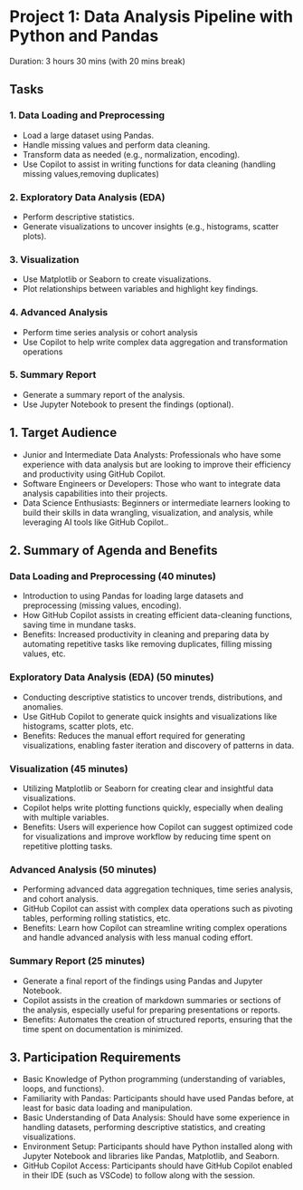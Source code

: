 # Project 1: Data Analysis Pipeline with Python and Pandas

Duration: 3 hours 30 mins (with 20 mins break)

## Tasks

### 1. Data Loading and Preprocessing

* Load a large dataset using Pandas.
* Handle missing values and perform data cleaning.
* Transform data as needed (e.g., normalization, encoding).
* Use Copilot to assist in writing functions for data cleaning (handling missing values,removing duplicates)

### 2. Exploratory Data Analysis (EDA)

* Perform descriptive statistics.
* Generate visualizations to uncover insights (e.g., histograms, scatter plots).

### 3. Visualization

* Use Matplotlib or Seaborn to create visualizations.
* Plot relationships between variables and highlight key findings.

### 4. Advanced Analysis

* Perform time series analysis or cohort analysis
* Use Copilot to help write complex data aggregation and transformation operations

### 5. Summary Report

* Generate a summary report of the analysis.
* Use Jupyter Notebook to present the findings (optional).

## 1. Target Audience

* Junior and Intermediate Data Analysts: Professionals who have some experience with data
analysis but are looking to improve their efficiency and productivity using GitHub Copilot.
* Software Engineers or Developers: Those who want to integrate data analysis capabilities into
their projects.
* Data Science Enthusiasts: Beginners or intermediate learners looking to build their skills in data
wrangling, visualization, and analysis, while leveraging AI tools like GitHub Copilot..

## 2. Summary of Agenda and Benefits

### Data Loading and Preprocessing (40 minutes)

* Introduction to using Pandas for loading large datasets and preprocessing (missing
values, encoding).
* How GitHub Copilot assists in creating efficient data-cleaning functions, saving time in
mundane tasks.
* Benefits: Increased productivity in cleaning and preparing data by automating repetitive
tasks like removing duplicates, filling missing values, etc.

### Exploratory Data Analysis (EDA) (50 minutes)

* Conducting descriptive statistics to uncover trends, distributions, and anomalies.
* Use GitHub Copilot to generate quick insights and visualizations like histograms, scatter
plots, etc.
* Benefits: Reduces the manual effort required for generating visualizations, enabling
faster iteration and discovery of patterns in data.

### Visualization (45 minutes)

* Utilizing Matplotlib or Seaborn for creating clear and insightful data visualizations.
* Copilot helps write plotting functions quickly, especially when dealing with multiple
variables.
* Benefits: Users will experience how Copilot can suggest optimized code for
visualizations and improve workflow by reducing time spent on repetitive plotting tasks.

### Advanced Analysis (50 minutes)

* Performing advanced data aggregation techniques, time series analysis, and cohort
analysis.
* GitHub Copilot can assist with complex data operations such as pivoting tables,
performing rolling statistics, etc.
* Benefits: Learn how Copilot can streamline writing complex operations and handle
advanced analysis with less manual coding effort.

### Summary Report (25 minutes)

* Generate a final report of the findings using Pandas and Jupyter Notebook.
* Copilot assists in the creation of markdown summaries or sections of the analysis,
especially useful for preparing presentations or reports.
* Benefits: Automates the creation of structured reports, ensuring that the time spent on
documentation is minimized.

## 3. Participation Requirements

* Basic Knowledge of Python programming (understanding of variables, loops, and functions).
* Familiarity with Pandas: Participants should have used Pandas before, at least for basic data
loading and manipulation.
* Basic Understanding of Data Analysis: Should have some experience in handling datasets,
performing descriptive statistics, and creating visualizations.
* Environment Setup: Participants should have Python installed along with Jupyter Notebook and
libraries like Pandas, Matplotlib, and Seaborn.
* GitHub Copilot Access: Participants should have GitHub Copilot enabled in their IDE (such as
VSCode) to follow along with the session.
